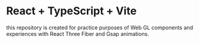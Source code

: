 # React + TypeScript + Vite

this repository is created for practice purposes of Web GL components and experiences with React Three Fiber and Gsap animations.

